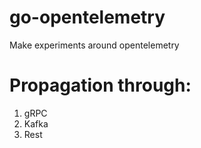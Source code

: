 # go-opentelemetry

Make experiments around opentelemetry

# Propagation through:
1. gRPC
2. Kafka
3. Rest
